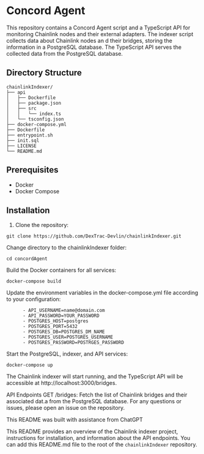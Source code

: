 # Concord Agent

This repository contains a Concord Agent script and a TypeScript API for monitoring Chainlink nodes and their external adapters. The indexer script collects data about Chainlink nodes an
d their bridges, storing the information in a PostgreSQL database. The TypeScript API serves the collected data from the PostgreSQL database.

## Directory Structure

```
chainlinkIndexer/
├── api
│   ├── Dockerfile
│   ├── package.json
│   ├── src
│   │   └── index.ts
│   └── tsconfig.json
├── docker-compose.yml
├── Dockerfile
├── entrypoint.sh
├── init.sql
├── LICENSE
└── README.md

```

## Prerequisites

- Docker
- Docker Compose

## Installation

1. Clone the repository:


`git clone https://github.com/DexTrac-Devlin/chainlinkIndexer.git`


Change directory to the chainlinkIndexer folder:

`cd concordAgent`


Build the Docker containers for all services:

`docker-compose build`

Update the environment variables in the docker-compose.yml file according to your configuration:
```
      - API_USERNAME=name@domain.com
      - API_PASSWORD=YOUR_PASSWORD
      - POSTGRES_HOST=postgres
      - POSTGRES_PORT=5432
      - POSTGRES_DB=POSTGRES_DM_NAME
      - POSTGRES_USER=POSTGRES_USERNAME
      - POSTGRES_PASSWORD=POSTRGES_PASSWORD
```

Start the PostgreSQL, indexer, and API services:

`docker-compose up`

The Chainlink indexer will start running, and the TypeScript API will be accessible at http://localhost:3000/bridges.

API Endpoints
GET /bridges: Fetch the list of Chainlink bridges and their associated dat.a from the PostgreSQL database.
For any questions or issues, please open an issue on the repository.


This README was built with assistance from ChatGPT


This README provides an overview of the Chainlink indexer project, instructions for installation, and information about the API endpoints. You can add this README.md file to the root of the 
`chainlinkIndexer` repository.
